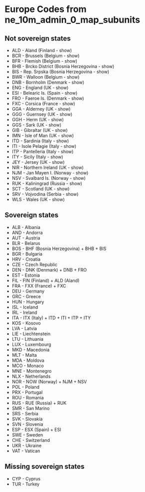 # Europe Codes from ne_10m_admin_0_map_subunits

## Not sovereign states

- ALD - Aland (Finland - show)
- BCR - Brussels (Belgium - show)
- BFR - Flemish (Belgium - show)
- BHB - Brcko District (Bosnia Herzegovina - show)
- BIS - Rep. Srpska (Bosnia Herzegovina - show)
- BWR - Walloon (Belgium - show)
- DNB - Bornholm (Denmark - show)
- ENG - England (UK - show)
- ESI - Belearic Is. (Spain - show)
- FRO - Faeroe Is. (Denmark - show)
- FXC - Corsica (France - show)
- GGA - Alderney (UK - show)
- GGG - Guernsey (UK - show)
- GGH - Herm (UK - show)
- GGS - Sark (UK - show)
- GIB - Gibraltar (UK - show)
- IMN - Isle of Man (UK - show)
- ITD - Sardinia (Italy - show)
- ITI - Isole Pelagie (Italy - show)
- ITP - Pantelleria (Italy - show)
- ITY - Sicily (Italy - show)
- JEY - Jersey (UK - show)
- NIR - Northern Ireland (UK - show)
- NJM - Jan Mayen I. (Norway - show)
- NSV - Svalbard Is. (Norway - show)
- RUK - Kaliningrad (Russia - show)
- SCT - Scotland (UK - show)
- SRV - Vojvodina (Serbia - show)
- WLS - Wales (UK - show)

## Sovereign states

- ALB - Albania
- AND - Andorra
- AUT - Austria
- BLR - Belarus
- BOS - BHF (Bosnia Herzegovina) + BHB + BIS
- BGR - Bulgaria
- HRV - Croatia
- CZE - Czech Republic
- DEN - DNK (Denmark) + DNB + FRO
- EST - Estonia
- FIL - FIN (Finland) + ALD (Aland)
- FRA - FXX (France) + FXC
- DEU - Germany
- GRC - Greece
- HUN - Hungary
- ISL - Iceland
- IRL - Ireland
- ITA - ITX (Italy) + ITD + ITI + ITP + ITY
- KOS - Kosovo
- LVA - Latvia
- LIE - Liechtenstein
- LTU - Lithuania
- LUX - Luxembourg
- MKD - Macedonia
- MLT - Malta
- MDA - Moldova
- MCO - Monaco
- MNE - Montenegro
- NLX - Netherlands
- NOR - NOW (Norway) + NJM + NSV
- POL - Poland
- PRX - Portugal
- ROU - Romania
- RUS - RUE (Russia) + RUK
- SMR - San Marino
- SRS - Serbia
- SVK - Slovakia
- SVN - Slovenia
- ESP - ESX (Spain) + ESI
- SWE - Sweden
- CHE - Switzerland
- UKR - Ukraine
- VAT - Vatican

## Missing sovereign states

- CYP - Cyprus
- TUR - Turkey
